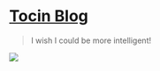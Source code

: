 [Tocin Blog](https://tocinplay.github.io)
================================

> I wish I could be more intelligent!

![](http://github.com/tocinplay)
